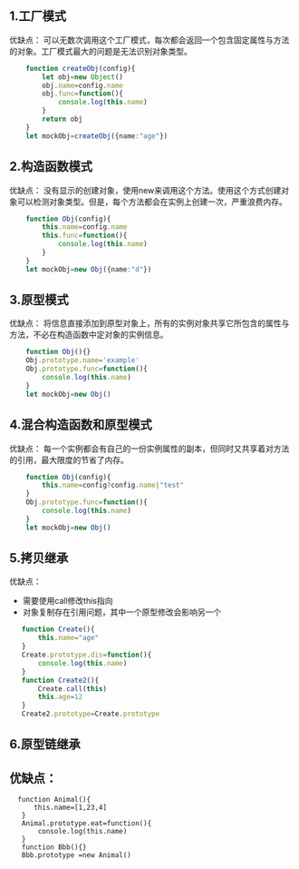 ## 1.工厂模式
优缺点：
    可以无数次调用这个工厂模式，每次都会返回一个包含固定属性与方法的对象。工厂模式最大的问题是无法识别对象类型。
```typescript
    function createObj(config){
        let obj=new Object()
        obj.name=config.name
        obj.func=function(){
            console.log(this.name)
        }
        return obj
    }
    let mockObj=createObj({name:"age"})
```

## 2.构造函数模式
优缺点：
    没有显示的创建对象，使用new来调用这个方法。使用这个方式创建对象可以检测对象类型。但是，每个方法都会在实例上创建一次，严重浪费内存。
```typescript
    function Obj(config){
        this.name=config.name
        this.func=function(){
            console.log(this.name)
        }
    }
    let mockObj=new Obj({name:"d"})
```

## 3.原型模式
优缺点：
    将信息直接添加到原型对象上，所有的实例对象共享它所包含的属性与方法，不必在构造函数中定对象的实例信息。
```typescript
    function Obj(){}
    Obj.prototype.name='example'
    Obj.prototype.func=function(){
        console.log(this.name)
    }
    let mockObj=new Obj()
```

## 4.混合构造函数和原型模式
优缺点：
    每一个实例都会有自己的一份实例属性的副本，但同时又共享着对方法的引用，最大限度的节省了内存。
```typescript
    function Obj(config){
        this.name=config?config.name|"test"
    }
    Obj.prototype.func=function(){
        console.log(this.name)
    }
    let mockObj=new Obj()
```
## 5.拷贝继承
优缺点：
 - 需要使用call修改this指向
 - 对象复制存在引用问题，其中一个原型修改会影响另一个
 ```typescript
    function Create(){
        this.name="age"
    }
    Create.prototype.dis=function(){
        console.log(this.name)
    }
    function Create2(){
        Create.call(this)
        this.age=12
    }
    Create2.prototype=Create.prototype
 ```

## 6.原型链继承
优缺点：
 - 
  ```tyepscirpt
    function Animal(){
        this.name=[1,23,4]
     }
     Animal.prototype.eat=function(){
         console.log(this.name)
     }
     function Bbb(){}
     Bbb.prototype =new Animal()
  ```